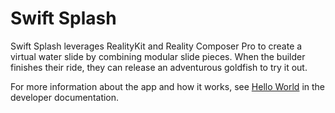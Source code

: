 # Swift Splash

 Swift Splash leverages RealityKit and Reality Composer Pro to create a virtual water slide by combining modular slide pieces. When the builder finishes their ride, they can release an adventurous goldfish to try it out. 

For more information about the app and how it works, see
[Hello World](https://developer.apple.com/documentation/visionos/swift-splash) in the developer documentation.
